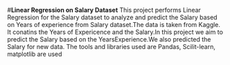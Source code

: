 #**Linear Regression on Salary Dataset**
This project performs Linear Regression for the Salary dataset to analyze and predict the Salary based on Years of experience from Salary dataset.The data is taken from Kaggle. It conatins the Years of Expericence and the Salary.In this project we aim to predict the Salary based on the YearsExperience.We also predicted the Salary for new data. The tools and libraries used are Pandas, Scilit-learn, matplotlib are used
